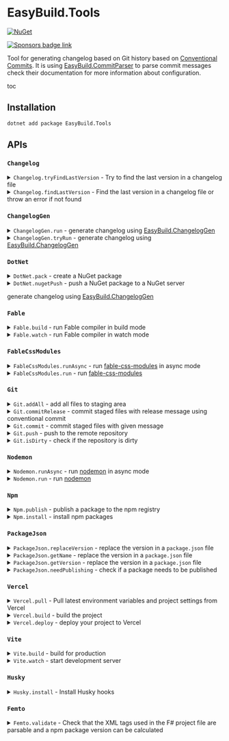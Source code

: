 # EasyBuild.Tools

[![NuGet](https://img.shields.io/nuget/v/EasyBuild.Tools.svg)](https://www.nuget.org/packages/EasyBuild.Tools)

[![Sponsors badge link](https://img.shields.io/badge/Sponsors_this_project-EA4AAA?style=for-the-badge)](https://mangelmaxime.github.io/sponsors/)

Tool for generating changelog based on Git history based on [Conventional Commits](https://www.conventionalcommits.org/en/v1.0.0/). It is using [EasyBuild.CommitParser](https://github.com/easybuild-org/EasyBuild.CommitParser) to parse commit messages check their documentation for more information about configuration.

toc

## Installation

```bash
dotnet add package EasyBuild.Tools
```

## APIs

### `Changelog`

<details>
<summary>
<code>Changelog.tryFindLastVersion</code>
- Try to find the last version in a changelog file
</summary>

snippet: Changelog.tryFindLastVersion

</details>

<details>
<summary>
<code>Changelog.findLastVersion</code>
- Find the last version in a changelog file or throw an error if not found
</summary>

snippet: Changelog.findLastVersion

</details>

### `ChangelogGen`

<details>
<summary>
<code>ChangelogGen.run</code>
- generate changelog using <a href="https://github.com/easybuild-org/EasyBuild.ChangelogGen">EasyBuild.ChangelogGen</a>
</summary>

snippet: ChangelogGen.run

**Example**

```fs
open EasyBuild.Tools.ChangelogGen

let newVersion = ChangelogGen.run "CHANGELOG.md"
```

</details>

<details>
<summary>
<code>ChangelogGen.tryRun</code>
- generate changelog using <a href="https://github.com/easybuild-org/EasyBuild.ChangelogGen">EasyBuild.ChangelogGen</a>
</summary>

snippet: ChangelogGen.tryRun

**Example**

```fs
open EasyBuild.Tools.ChangelogGen

match ChangelogGen.tryRun "CHANGELOG.md" with
| ChangelogGenResult.NoVersionBump ->
    printfn "Nothing to deploy"
| ChangelogGenResult.Error error ->
    failwithf "Error while generating changelog:\n%s" error
| ChangelogGenResult.NewVersion newVersion ->
    // Continue release process
```

</details>

### `DotNet`

<details>
<summary>
<code>DotNet.pack</code>
- create a NuGet package
</summary>

snippet: DotNet.pack

**Example**

```fs
open EasyBuild.Tools.DotNet

let nupkgFile = DotNet.pack()
```

</details>

<details>
<summary>
<code>DotNet.nugetPush</code>
- push a NuGet package to a NuGet server
</summary>

snippet: DotNet.nugetPush

If `apiKey` is not provided, `NUGET_KEY` environment variable will be used.

If `symbolApiKey` is not provided, `NUGET_SYMBOL_KEY` environment variable will be used.

</details>

generate changelog using <a href="https://github.com/easybuild-org/EasyBuild.ChangelogGen">EasyBuild.ChangelogGen</a>

### `Fable`

<details>
<summary>
<code>Fable.build</code>
- run Fable compiler in build mode
</summary>

snippet: Fable.build

</details>

<details>
<summary>
<code>Fable.watch</code>
- run Fable compiler in watch mode
</summary>

snippet: Fable.watch

</details>

### `FableCssModules`

<details>
<summary>
<code>FableCssModules.runAsync</code>
- run <a href="https://www.npmjs.com/package/fable-css-modules">fable-css-modules</a> in async mode
</summary>

snippet: FableCssModules.runAsync

</details>

<details>
<summary>
<code>FableCssModules.run</code>
- run <a href="https://www.npmjs.com/package/fable-css-modules">fable-css-modules</a>
</summary>

snippet: FableCssModules.run

</details>

### `Git`

<details>
<summary>
<code>Git.addAll</code>
- add all files to staging area
</summary>

snippet: Git.addAll

</details>

<details>
<summary>
<code>Git.commitRelease</code>
- commit staged files with release message using conventional commit
</summary>

snippet: Git.commitRelease

</details>

<details>
<summary>
<code>Git.commit</code>
- commit staged files with given message
</summary>

snippet: Git.commit

</details>

<details>
<summary>
<code>Git.push</code>
- push to the remote repository
</summary>

snippet: Git.push

</details>

<details>
<summary>
<code>Git.isDirty</code>
- check if the repository is dirty
</summary>

snippet: Git.push

</details>

### `Nodemon`

<details>
<summary>
<code>Nodemon.runAsync</code>
- run <a href="https://www.npmjs.com/package/nodemon">nodemon</a> in async mode
</summary>

snippet: Nodemon.runAsync

</details>

<details>
<summary>
<code>Nodemon.run</code>
- run <a href="https://www.npmjs.com/package/nodemon">nodemon</a>
</summary>

snippet: Nodemon.run

</details>

### `Npm`

<details>
<summary>
<code>Npm.publish</code>
- publish a package to the npm registry
</summary>

snippet: Npm.publish

</details>

<details>
<summary>
<code>Npm.install</code>
- install npm packages
</summary>

snippet: Npm.install

</details>

### `PackageJson`

<details>
<summary>
<code>PackageJson.replaceVersion</code>
- replace the version in a <code>package.json</code> file
</summary>

snippet: PackageJson.replaceVersion

**Example**

```fs
open EasyBuild.Tools.PackageJson

let packageJsonFile = FileInfo "package.json"
PackageJson.replaceVersion packageJsonFile "1.0.0"
```

</details>

<details>
<summary>
<code>PackageJson.getName</code>
- replace the version in a <code>package.json</code> file
</summary>

snippet: PackageJson.getName

**Example**

```fs
open EasyBuild.Tools.PackageJson

let packageJsonFile = FileInfo "package.json"
let packageName = PackageJson.getName packageJsonFile
```

</details>

<details>
<summary>
<code>PackageJson.getVersion</code>
- replace the version in a <code>package.json</code> file
</summary>

snippet: PackageJson.getVersion

**Example**

```fs
open EasyBuild.Tools.PackageJson

let packageJsonFile = FileInfo "package.json"
let packageVersion = PackageJson.getVersion packageJsonFile
```

</details>

<details>
<summary>
<code>PackageJson.needPublishing</code>
- check if a package needs to be published
</summary>

snippet: PackageJson.needPublishing

**Example**

```fs
open EasyBuild.Tools.PackageJson

let packageJsonFile = FileInfo "package.json"

if PackageJson.needPublishing packageJsonFile then
    // Do something
```

</details>

### `Vercel`

<details>
<summary>
<code>Vercel.pull</code>
- Pull latest environment variables and project settings from Vercel
</summary>

snippet: Vercel.pull

</details>

<details>
<summary>
<code>Vercel.build</code>
- build the project
</summary>

snippet: Vercel.build

</details>

<details>
<summary>
<code>Vercel.deploy</code>
- deploy your project to Vercel
</summary>

snippet: Vercel.deploy

</details>

### `Vite`

<details>
<summary>
<code>Vite.build</code>
- build for production
</summary>

snippet: Vite.build

</details>

<details>
<summary>
<code>Vite.watch</code>
- start development server
</summary>

snippet: Vite.watch

</details>

### `Husky`

<details>
<summary>
<code>Husky.install</code>
- Install Husky hooks
</summary>

snippet: Husky.install

</details>

### `Femto`

<details>
<summary>
<code>Femto.validate</code>
- Check that the XML tags used in the F# project file are parsable and a npm package version can be calculated
</summary>

snippet: Femto.validate

</details>
